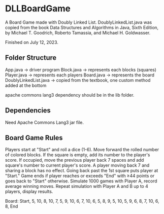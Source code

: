 # DLLBoardGame

A Board Game made with Doubly Linked List. DoublyLinkedList.java was copied from the book Data Structures and Algorithms in Java, Sixth Edition, by Michael T. Goodrich, Roberto Tamassia, and Michael H. Goldwasser. 

Finished on July 12, 2023. 

## Folder Structure

App.java                -> driver program
Block.java              -> represents each blocks (squares)
Player.java             -> represents each players
Board.java              -> represents the board
DoublyLinkedList.java   -> copied from the textbook, one custom method added at the bottom

apache commons lang3 dependency should be in the lib folder.

## Dependencies

Need Apache Commons Lang3 jar file. 

## Board Game Rules

Players start at "Start" and roll a dice (1-6).
Move forward the rolled number of colored blocks.
If the square is empty, add its number to the player's score.
If occupied, move the previous player back 7 spaces and add square's number to current player's score.
A player moving back 7 and sharing a block has no effect.
Going back past the 1st square puts player at "Start."
Game ends if player reaches or exceeds "End" with ≥44 points or goes back to "Start" otherwise.
Simulate 1000 games with Player A, record average winning moves.
Repeat simulation with Player A and B up to 4 players, display results.

Board: Start, 5, 10, 8, 10, 7, 5, 9, 10, 6, 7, 10, 6, 5, 8, 9, 5, 10, 5, 9, 6, 8, 7, 10, 6, 8, End
